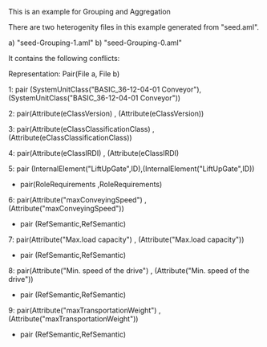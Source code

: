 This is an example for Grouping and Aggregation

There are two heterogenity files in this example generated from "seed.aml".

a) "seed-Grouping-1.aml"
b) "seed-Grouping-0.aml"

It contains the following conflicts:

Representation: Pair(File a, File b)

1: pair (SystemUnitClass("BASIC_36-12-04-01 Conveyor"),(SystemUnitClass("BASIC_36-12-04-01 Conveyor"))

2: pair(Attribute(eClassVersion) , (Attribute(eClassVersion))

3: pair(Attribute(eClassClassificationClass) , (Attribute(eClassClassificationClass))

4: pair(Attribute(eClassIRDI) , (Attribute(eClassIRDI)

5: pair (InternalElement("LiftUpGate",ID),(InternalElement("LiftUpGate",ID))

 - pair(RoleRequirements ,RoleRequirements)

6: pair(Attribute("maxConveyingSpeed") , (Attribute("maxConveyingSpeed"))

 - pair (RefSemantic,RefSemantic)

7: pair(Attribute("Max.load capacity") , (Attribute("Max.load capacity"))

 - pair (RefSemantic,RefSemantic)

8: pair(Attribute("Min. speed of the drive") , (Attribute("Min. speed of the drive"))

 - pair (RefSemantic,RefSemantic)

9: pair(Attribute("maxTransportationWeight") , (Attribute("maxTransportationWeight"))

 - pair (RefSemantic,RefSemantic)
